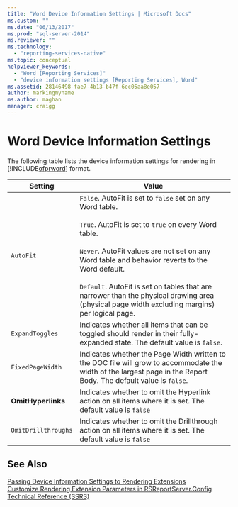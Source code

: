 ```yaml
---
title: "Word Device Information Settings | Microsoft Docs"
ms.custom: ""
ms.date: "06/13/2017"
ms.prod: "sql-server-2014"
ms.reviewer: ""
ms.technology: 
  - "reporting-services-native"
ms.topic: conceptual
helpviewer_keywords: 
  - "Word [Reporting Services]"
  - "device information settings [Reporting Services], Word"
ms.assetid: 28146498-fae7-4b13-b47f-6ec05aa8e057
author: markingmyname
ms.author: maghan
manager: craigg
---
```

# Word Device Information Settings
  The following table lists the device information settings for rendering in [!INCLUDE[ofprword](../includes/ofprword-md.md)] format.  
  
|Setting|Value|  
|-------------|-----------|  
|`AutoFit`|`False`. AutoFit is set to `false` set on any Word table.<br /><br /> `True`. AutoFit is set to `true` on every Word table.<br /><br /> `Never`. AutoFit values are not set on any Word table and behavior reverts to the Word default.<br /><br /> `Default`. AutoFit is set on tables that are narrower than the physical drawing area (physical page width excluding margins) per logical page.|  
|`ExpandToggles`|Indicates whether all items that can be toggled should render in their fully-expanded state. The default value is `false`.|  
|`FixedPageWidth`|Indicates whether the Page Width written to the DOC file will grow to accommodate the width of the largest page in the Report Body. The default value is `false`.|  
|**OmitHyperlinks**|Indicates whether to omit the Hyperlink action on all items where it is set. The default value is `false`|  
|`OmitDrillthroughs`|Indicates whether to omit the Drillthrough action on all items where it is set. The default value is `false`|  
  
## See Also  
 [Passing Device Information Settings to Rendering Extensions](report-server-web-service/net-framework/passing-device-information-settings-to-rendering-extensions.md)   
 [Customize Rendering Extension Parameters in RSReportServer.Config](customize-rendering-extension-parameters-in-rsreportserver-config.md)   
 [Technical Reference &#40;SSRS&#41;](../../2014/reporting-services/technical-reference-ssrs.md)  
  
  
